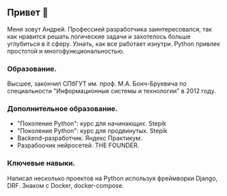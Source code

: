 ## Привет 👋

Меня зовут Андрей. Профессией разработчика заинтересовался, так как нравится решать логические задачи и захотелось больше углубиться в it сферу. Узнать, как все работает изнутри. Python привлек простотой и многофункциональностью.

### Образование. 
Высшее, закончил СПбГУТ им. проф. М.А. Бонч-Бруевича по специальности "Информационные системы и технологии" в 2012 году.

### Дополнительное образование. 
- "Поколение Python": курс для начинающих. Stepik
- "Поколение Python": курс для продвинутых. Stepik
- Backend-разработчик. Яндекс Практикум.
- Разрабоочик нейросетей. THE FOUNDER.

### Ключевые навыки.
Написал несколько проектов на Python используя фреймворки Django, DRF. Знаком c Docker, docker-compose.

